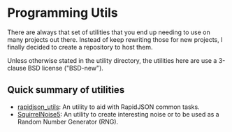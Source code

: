 Programming Utils
=================

There are always that set of utilities that you end up needing to use on many
projects out there. Instead of keep rewriting those for new projects, I finally
decided to create a repository to host them.

Unless otherwise stated in the utility directory, the utilities here are use a
3-clause BSD license ("BSD-new").

Quick summary of utilities
--------------------------

- [rapidjson_utils](rapidjson_utils): An utility to aid with RapidJSON common tasks.
- [SquirrelNoise5](noise): An utility to create interesting noise or to be
  used as a Random Number Generator (RNG).